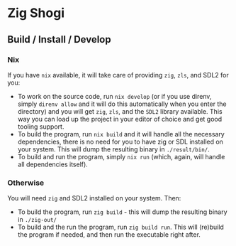 # Zig Shogi

## Build / Install / Develop

### Nix

If you have `nix` available, it will take care of providing `zig`, `zls`, and
SDL2 for you:

- To work on the source code, run `nix develop` (or if you use direnv, simply
  `direnv allow` and it will do this automatically when you enter the
  directory) and you will get `zig`, `zls`, and the `SDL2` library available.
  This way you can load up the project in your editor of choice and get good
  tooling support.
- To build the program, run `nix build` and it will handle all the necessary
  dependencies, there is no need for you to have zig or SDL installed on your
  system. This will dump the resulting binary in `./result/bin/`.
- To build and run the program, simply `nix run` (which, again, will handle
  all dependencies itself).

### Otherwise

You will need `zig` and SDL2 installed on your system. Then:

- To build the program, run `zig build` - this will dump the resulting binary
  in `./zig-out/`
- To build and the run the program, run `zig build run`. This will (re)build
  the program if needed, and then run the executable right after.
